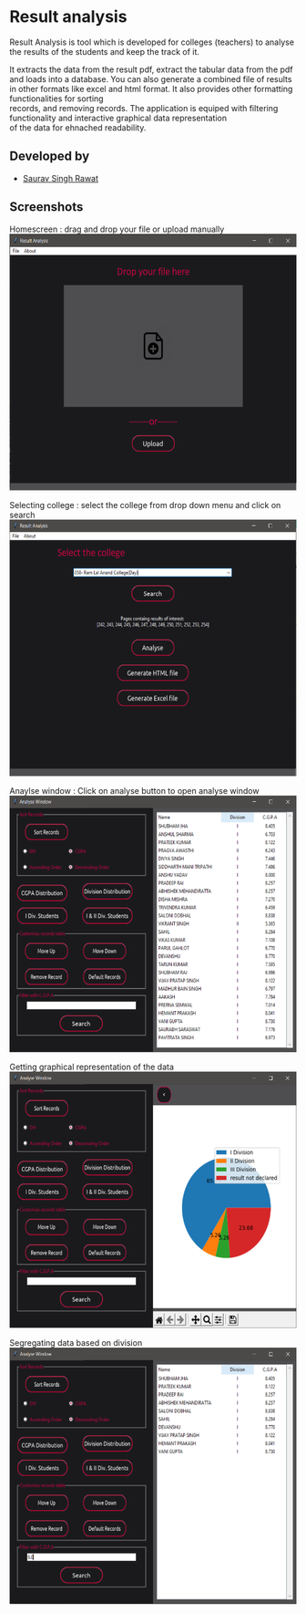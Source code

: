 
# Result analysis

Result Analysis is tool which is developed for colleges (teachers) to 
analyse the results of the students and keep the track of it.

It extracts the data from the result pdf, extract the tabular data from the pdf and loads into a database. You can 
also generate a combined file of results in other formats like excel and 
html format. It also provides other formatting functionalities for sorting  
records, and removing records. The application is equiped with filtering functionality and interactive graphical data representation  
of the data for ehnached readability.  


## Developed by 

- [Saurav Singh Rawat](https://github.com/Sauravsingh-git)


  
## Screenshots

Homescreen : drag and drop your file or upload manually  
<img src="screenshots/homescreen.png" width="600" height="450">

Selecting college : select the college from drop down menu and click on search
<img src="screenshots/selectingCollege.png" width="600" height="450">

Anaylse window : Click on analyse button to open analyse window
<img src="screenshots/analyseWindow.png" width="600" height="450">

Getting graphical representation of the data   
<img src="screenshots/graphicaldatarepresentation.png" width="600" height="450">

Segregating data based on division  
<img src="screenshots/segregated.png" width="600" height="450">

  
